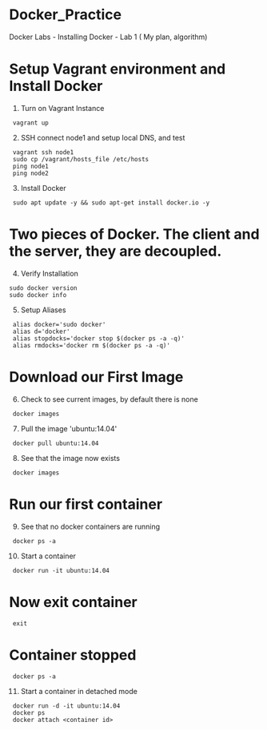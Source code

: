 # Docker_Practice

Docker Labs - Installing Docker - Lab 1 ( My plan, algorithm)

# Setup Vagrant environment and Install Docker

   1. Turn on Vagrant Instance

     vagrant up

   2. SSH connect node1 and setup local DNS, and test

     vagrant ssh node1
     sudo cp /vagrant/hosts_file /etc/hosts
     ping node1
     ping node2

   3. Install Docker

     sudo apt update -y && sudo apt-get install docker.io -y

# Two pieces of Docker. The client and the server, they are decoupled.

   4. Verify Installation

    sudo docker version
    sudo docker info

   5. Setup Aliases
        
     alias docker='sudo docker'
     alias d='docker'
     alias stopdocks='docker stop $(docker ps -a -q)'
     alias rmdocks='docker rm $(docker ps -a -q)'

# Download our First Image

   6. Check to see current images, by default there is none

     docker images

   7. Pull the image 'ubuntu:14.04'

     docker pull ubuntu:14.04

   8. See that the image now exists

     docker images

# Run our first container

   9. See that no docker containers are running

     docker ps -a

   10. Start a container

     docker run -it ubuntu:14.04
  # Now exit container
     exit
 # Container stopped
     docker ps -a

   11. Start a container in detached mode

     docker run -d -it ubuntu:14.04
     docker ps
     docker attach <container id>